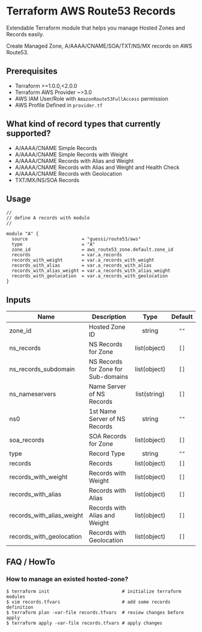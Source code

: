 # Terraform AWS Route53 Records

Extendable Terraform module that helps you manage Hosted Zones and Records easily.

Create Managed Zone, A/AAAA/CNAME/SOA/TXT/NS/MX records on AWS Route53.

## Prerequisites

* Terraform >=1.0.0,<2.0.0
* Terraform AWS Provider ~>3.0
* AWS IAM User/Role with `AmazonRoute53FullAccess` permission
* AWS Profile Defined in `provider.tf`

## What kind of record types that currently supported?

- A/AAAA/CNAME Simple Records
- A/AAAA/CNAME Simple Records with Weight
- A/AAAA/CNAME Records with Alias and Weight
- A/AAAA/CNAME Records with Alias and Weight and Health Check
- A/AAAA/CNAME Records with Geolocation
- TXT/MX/NS/SOA Records

## Usage

```hcl
//
// define A records with module
//

module "A" {
  source                    = "guessi/route53/aws"
  type                      = "A"
  zone_id                   = aws_route53_zone.default.zone_id
  records                   = var.a_records
  records_with_weight       = var.a_records_with_weight
  records_with_alias        = var.a_records_with_alias
  records_with_alias_weight = var.a_records_with_alias_weight
  records_with_geolocation  = var.a_records_with_geolocation
}

```
## Inputs

| Name                            | Description                         | Type         | Default   |
| ------------------------------- | ----------------------------------- | :----------: | :-------: |
| zone_id                         | Hosted Zone ID                      | string       | `""`      |
| ns_records                      | NS Records for Zone                 | list(object) | `[]`      |
| ns_records_subdomain            | NS Records for Zone for Sub-domains | list(object) | `[]`      |
| ns_nameservers                  | Name Server of NS Records           | list(string) | `[]`      |
| ns0                             | 1st Name Server of NS Records       | string       | `""`      |
| soa_records                     | SOA Records for Zone                | list(object) | `[]`      |
| type                            | Record Type                         | string       | `""`      |
| records                         | Records                             | list(object) | `[]`      |
| records_with_weight             | Records with Weight                 | list(object) | `[]`      |
| records_with_alias              | Records with Alias                  | list(object) | `[]`      |
| records_with_alias_weight       | Records with Alias and Weight       | list(object) | `[]`      |
| records_with_geolocation        | Records with Geolocation            | list(object) | `[]`      |

## FAQ / HowTo

### How to manage an existed hosted-zone?

    $ terraform init                           # initialize terraform modules
    $ vim records.tfvars                       # add some records definition
    $ terraform plan -var-file records.tfvars  # review changes before apply
    $ terraform apply -var-file records.tfvars # apply changes


